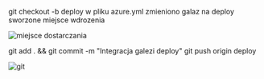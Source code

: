 git checkout -b deploy
w pliku azure.yml zmieniono galaz na deploy
sworzone miejsce wdrozenia
 
 ![miejsce dostarczania](C:\Users\Stud-hd2205\Pictures\1.png)
 
 git add . && git commit -m "Integracja galezi deploy"
 git push origin deploy
 
  ![git](C:\Users\Stud-hd2205\Pictures\2)
